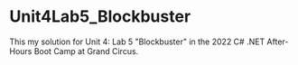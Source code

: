 # Unit4Lab5_Blockbuster
This my solution for Unit 4: Lab 5 "Blockbuster" in the 2022 C# .NET After-Hours Boot Camp at Grand Circus.
